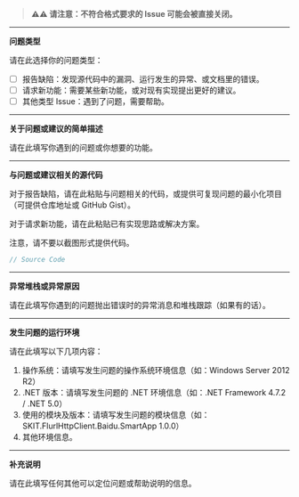 > **⚠⚠ 请注意：不符合格式要求的 Issue 可能会被直接关闭。**

---

**问题类型**

请在此选择你的问题类型：

-   [ ] 报告缺陷：发现源代码中的漏洞、运行发生的异常、或文档里的错误。
-   [ ] 请求新功能：需要某些新功能，或对现有实现提出更好的建议。
-   [ ] 其他类型 Issue：遇到了问题，需要帮助。

---

**关于问题或建议的简单描述**

请在此填写你遇到的问题或你想要的功能。

---

**与问题或建议相关的源代码**

对于报告缺陷，请在此粘贴与问题相关的代码，或提供可复现问题的最小化项目（可提供仓库地址或 GitHub Gist）。

对于请求新功能，请在此粘贴已有实现思路或解决方案。

注意，请不要以截图形式提供代码。

```csharp
// Source Code
```

---

**异常堆栈或异常原因**

请在此填写你遇到的问题抛出错误时的异常消息和堆栈跟踪（如果有的话）。

---

**发生问题的运行环境**

请在此填写以下几项内容：

1. 操作系统：请填写发生问题的操作系统环境信息（如：Windows Server 2012 R2）
2. .NET 版本：请填写发生问题的 .NET 环境信息（如：.NET Framework 4.7.2 / .NET 5.0）
3. 使用的模块及版本：请填写发生问题的模块信息（如：SKIT.FlurlHttpClient.Baidu.SmartApp 1.0.0）
4. 其他环境信息。

---

**补充说明**

请在此填写任何其他可以定位问题或帮助说明的信息。
